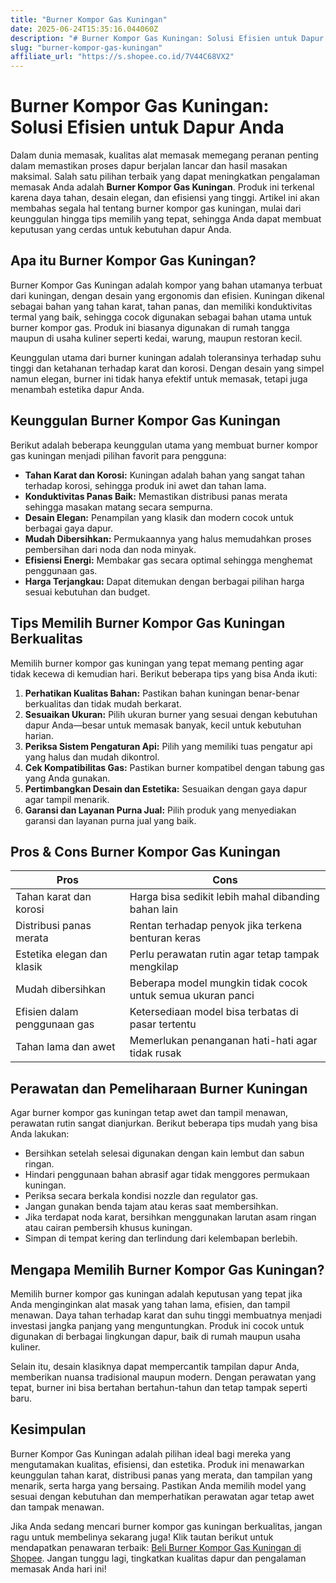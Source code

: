 ```yaml
---
title: "Burner Kompor Gas Kuningan"
date: 2025-06-24T15:35:16.044060Z
description: "# Burner Kompor Gas Kuningan: Solusi Efisien untuk Dapur Anda..."
slug: "burner-kompor-gas-kuningan"
affiliate_url: "https://s.shopee.co.id/7V44C68VX2"
---
```

# Burner Kompor Gas Kuningan: Solusi Efisien untuk Dapur Anda

Dalam dunia memasak, kualitas alat memasak memegang peranan penting dalam memastikan proses dapur berjalan lancar dan hasil masakan maksimal. Salah satu pilihan terbaik yang dapat meningkatkan pengalaman memasak Anda adalah **Burner Kompor Gas Kuningan**. Produk ini terkenal karena daya tahan, desain elegan, dan efisiensi yang tinggi. Artikel ini akan membahas segala hal tentang burner kompor gas kuningan, mulai dari keunggulan hingga tips memilih yang tepat, sehingga Anda dapat membuat keputusan yang cerdas untuk kebutuhan dapur Anda.

## Apa itu Burner Kompor Gas Kuningan?

Burner Kompor Gas Kuningan adalah kompor yang bahan utamanya terbuat dari kuningan, dengan desain yang ergonomis dan efisien. Kuningan dikenal sebagai bahan yang tahan karat, tahan panas, dan memiliki konduktivitas termal yang baik, sehingga cocok digunakan sebagai bahan utama untuk burner kompor gas. Produk ini biasanya digunakan di rumah tangga maupun di usaha kuliner seperti kedai, warung, maupun restoran kecil.

Keunggulan utama dari burner kuningan adalah toleransinya terhadap suhu tinggi dan ketahanan terhadap karat dan korosi. Dengan desain yang simpel namun elegan, burner ini tidak hanya efektif untuk memasak, tetapi juga menambah estetika dapur Anda.

## Keunggulan Burner Kompor Gas Kuningan

Berikut adalah beberapa keunggulan utama yang membuat burner kompor gas kuningan menjadi pilihan favorit para pengguna:

- **Tahan Karat dan Korosi:** Kuningan adalah bahan yang sangat tahan terhadap korosi, sehingga produk ini awet dan tahan lama.
- **Konduktivitas Panas Baik:** Memastikan distribusi panas merata sehingga masakan matang secara sempurna.
- **Desain Elegan:** Penampilan yang klasik dan modern cocok untuk berbagai gaya dapur.
- **Mudah Dibersihkan:** Permukaannya yang halus memudahkan proses pembersihan dari noda dan noda minyak.
- **Efisiensi Energi:** Membakar gas secara optimal sehingga menghemat penggunaan gas.
- **Harga Terjangkau:** Dapat ditemukan dengan berbagai pilihan harga sesuai kebutuhan dan budget.

## Tips Memilih Burner Kompor Gas Kuningan Berkualitas

Memilih burner kompor gas kuningan yang tepat memang penting agar tidak kecewa di kemudian hari. Berikut beberapa tips yang bisa Anda ikuti:

1. **Perhatikan Kualitas Bahan:** Pastikan bahan kuningan benar-benar berkualitas dan tidak mudah berkarat.
2. **Sesuaikan Ukuran:** Pilih ukuran burner yang sesuai dengan kebutuhan dapur Anda—besar untuk memasak banyak, kecil untuk kebutuhan harian.
3. **Periksa Sistem Pengaturan Api:** Pilih yang memiliki tuas pengatur api yang halus dan mudah dikontrol.
4. **Cek Kompatibilitas Gas:** Pastikan burner kompatibel dengan tabung gas yang Anda gunakan.
5. **Pertimbangkan Desain dan Estetika:** Sesuaikan dengan gaya dapur agar tampil menarik.
6. **Garansi dan Layanan Purna Jual:** Pilih produk yang menyediakan garansi dan layanan purna jual yang baik.

## Pros & Cons Burner Kompor Gas Kuningan

| **Pros** | **Cons** |
|-----------------------------|------------------------------|
| Tahan karat dan korosi | Harga bisa sedikit lebih mahal dibanding bahan lain |
| Distribusi panas merata | Rentan terhadap penyok jika terkena benturan keras |
| Estetika elegan dan klasik | Perlu perawatan rutin agar tetap tampak mengkilap |
| Mudah dibersihkan | Beberapa model mungkin tidak cocok untuk semua ukuran panci |
| Efisien dalam penggunaan gas | Ketersediaan model bisa terbatas di pasar tertentu |
| Tahan lama dan awet | Memerlukan penanganan hati-hati agar tidak rusak |

## Perawatan dan Pemeliharaan Burner Kuningan

Agar burner kompor gas kuningan tetap awet dan tampil menawan, perawatan rutin sangat dianjurkan. Berikut beberapa tips mudah yang bisa Anda lakukan:

- Bersihkan setelah selesai digunakan dengan kain lembut dan sabun ringan.
- Hindari penggunaan bahan abrasif agar tidak menggores permukaan kuningan.
- Periksa secara berkala kondisi nozzle dan regulator gas.
- Jangan gunakan benda tajam atau keras saat membersihkan.
- Jika terdapat noda karat, bersihkan menggunakan larutan asam ringan atau cairan pembersih khusus kuningan.
- Simpan di tempat kering dan terlindung dari kelembapan berlebih.

## Mengapa Memilih Burner Kompor Gas Kuningan?

Memilih burner kompor gas kuningan adalah keputusan yang tepat jika Anda menginginkan alat masak yang tahan lama, efisien, dan tampil menawan. Daya tahan terhadap karat dan suhu tinggi membuatnya menjadi investasi jangka panjang yang menguntungkan. Produk ini cocok untuk digunakan di berbagai lingkungan dapur, baik di rumah maupun usaha kuliner.

Selain itu, desain klasiknya dapat mempercantik tampilan dapur Anda, memberikan nuansa tradisional maupun modern. Dengan perawatan yang tepat, burner ini bisa bertahan bertahun-tahun dan tetap tampak seperti baru.

## Kesimpulan

Burner Kompor Gas Kuningan adalah pilihan ideal bagi mereka yang mengutamakan kualitas, efisiensi, dan estetika. Produk ini menawarkan keunggulan tahan karat, distribusi panas yang merata, dan tampilan yang menarik, serta harga yang bersaing. Pastikan Anda memilih model yang sesuai dengan kebutuhan dan memperhatikan perawatan agar tetap awet dan tampak menawan.

Jika Anda sedang mencari burner kompor gas kuningan berkualitas, jangan ragu untuk membelinya sekarang juga! Klik tautan berikut untuk mendapatkan penawaran terbaik: [Beli Burner Kompor Gas Kuningan di Shopee](https://s.shopee.co.id/7V44C68VX2). Jangan tunggu lagi, tingkatkan kualitas dapur dan pengalaman memasak Anda hari ini!